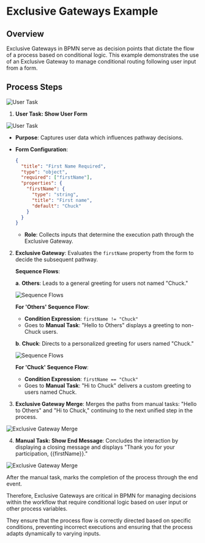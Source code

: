 # Exclusive Gateways Example

## Overview

Exclusive Gateways in BPMN serve as decision points that dictate the flow of a process based on conditional logic.
This example demonstrates the use of an Exclusive Gateway to manage conditional routing following user input from a form.

## Process Steps

![User Task](/images/exclusivegatewayexample.png)

1. **User Task: Show User Form**

![User Task](/images/exclusivegatewayexample1.png)

- **Purpose**: Captures user data which influences pathway decisions.
- **Form Configuration**:

  ```json
  {
    "title": "First Name Required",
    "type": "object",
    "required": ["firstName"],
    "properties": {
      "firstName": {
        "type": "string",
        "title": "First name",
        "default": "Chuck"
      }
    }
  }
  ```

  - **Role**: Collects inputs that determine the execution path through the Exclusive Gateway.

2. **Exclusive Gateway**: Evaluates the `firstName` property from the form to decide the subsequent pathway.

   **Sequence Flows**:

   **a**. **Others**: Leads to a general greeting for users not named "Chuck."

   ![Sequence Flows](/images/exclusivegatewayexample3.png)

   **For 'Others' Sequence Flow**:

   - **Condition Expression**: `firstName != "Chuck"`
   - Goes to **Manual Task**: "Hello to Others" displays a greeting to non-Chuck users.

   **b**. **Chuck**: Directs to a personalized greeting for users named "Chuck."

   ![Sequence Flows](/images/exclusivegatewayexample4.png)

   **For 'Chuck' Sequence Flow**:

   - **Condition Expression**: `firstName == "Chuck"`
   - Goes to **Manual Task**: "Hi to Chuck" delivers a custom greeting to users named Chuck.

3. **Exclusive Gateway Merge**: Merges the paths from manual tasks: "Hello to Others" and "Hi to Chuck," continuing to the next unified step in the process.

![Exclusive Gateway Merge](/images/exclusivegatewayexample5.png)

4. **Manual Task: Show End Message**: Concludes the interaction by displaying a closing message and displays "Thank you for your participation, {{firstName}}."

![Exclusive Gateway Merge](/images/exclusivegatewayexample6.png)

After the manual task, marks the completion of the process through the end event.

Therefore, Exclusive Gateways are critical in BPMN for managing decisions within the workflow that require conditional logic based on user input or other process variables.

They ensure that the process flow is correctly directed based on specific conditions, preventing incorrect executions and ensuring that the process adapts dynamically to varying inputs.

